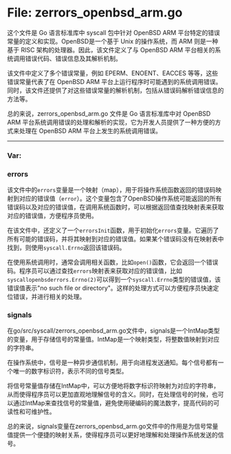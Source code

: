 # File: zerrors_openbsd_arm.go

这个文件是 Go 语言标准库中 syscall 包中针对 OpenBSD ARM 平台特定的错误常量的定义和实现。OpenBSD是一个基于 Unix 的操作系统，而 ARM 则是一种基于 RISC 架构的处理器。因此，该文件定义了与 OpenBSD ARM 平台相关的系统调用错误代码、错误信息及其解析机制。

该文件中定义了多个错误常量，例如 EPERM、ENOENT、EACCES 等等，这些错误常量代表了在 OpenBSD ARM 平台上运行程序时可能遇到的系统调用错误。同时，该文件还提供了对这些错误常量的解析机制，包括从错误码解析错误信息的方法等。

总的来说，zerrors_openbsd_arm.go 文件是 Go 语言标准库中对 OpenBSD ARM 平台系统调用错误的处理和解析的实现，它为开发人员提供了一种方便的方式来处理在 OpenBSD ARM 平台上发生的系统调用错误。




---

### Var:

### errors

该文件中的`errors`变量是一个映射（map），用于将操作系统函数返回的错误码映射到对应的错误值（`error`）。这个变量包含了OpenBSD操作系统可能返回的所有错误码以及对应的错误值，在调用系统函数时，可以根据返回值查找映射表来获取对应的错误值，方便程序员使用。

在该文件中，还定义了一个`errorsInit`函数，用于初始化`errors`变量。它遍历了所有可能的错误码，并将其映射到对应的错误值。如果某个错误码没有在映射表中找到，则使用`syscall.Errno`返回该错误码。

在使用系统调用时，通常会调用相关函数，比如`open()`函数，它会返回一个错误码。程序员可以通过查找`errors`映射表来获取对应的错误值，比如`syscallopenbsderrors.Errno(2)`可以得到一个`syscall.Errno`类型的错误值，该错误值表示"no such file or directory"。这样的处理方式可以方便程序员快速定位错误，并进行相关的处理。



### signals

在go/src/syscall/zerrors_openbsd_arm.go文件中，signals是一个IntMap类型的变量，用于存储信号的常量值。IntMap是一个映射类型，将整数值映射到对应的字符串。

在操作系统中，信号是一种异步通信机制，用于向进程发送通知。每个信号都有一个唯一的数字标识符，表示不同的信号类型。

将信号常量值存储在IntMap中，可以方便地将数字标识符映射为对应的字符串，从而使得程序员可以更加直观地理解信号的含义。同时，在处理信号的时候，也可以通过IntMap来查找信号的常量值，避免使用硬编码的魔法数字，提高代码的可读性和可维护性。

总的来说，signals变量在zerrors_openbsd_arm.go文件中的作用是为信号常量值提供一个便捷的映射关系，使得程序员可以更好地理解和处理操作系统发送的信号。



